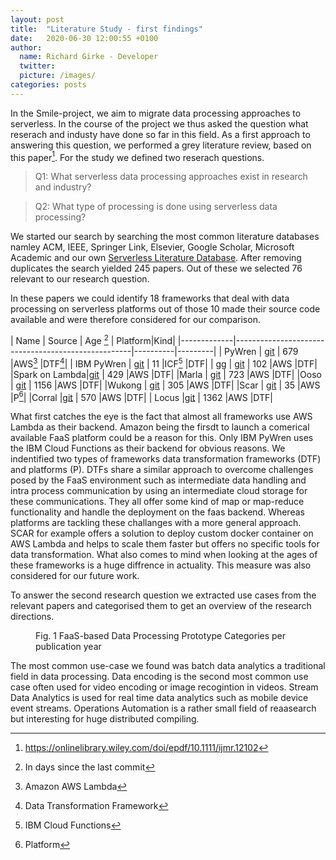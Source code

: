 ```yaml
---
layout: post
title:  "Literature Study - first findings"
date:   2020-06-30 12:00:55 +0100
author:
  name: Richard Girke - Developer
  twitter: 
  picture: /images/
categories: posts
---
```

In the Smile-project, we aim to migrate data processing approaches to serverless. In the course of the project we thus asked the question what reserach and industy have done so far in this field. As a first approach to answering this question, we performed a grey literature review, based on this paper[^6]. For the study we defined two reserach questions.
> Q1: What serverless data processing approaches exist in research and industry?

> Q2: What type of processing is done using serverless data processing?

We started our search by searching the most common literature databases namley ACM, IEEE, Springer Link, Elsevier, Google Scholar, Microsoft Academic and our own [Serverless Literature Database](https://www.ise.tu-berlin.de/menue/projekte/benchmarking_faas_platforms). After removing duplicates the search yielded 245 papers. Out of these we selected 76 relevant to our research question.
 


In these papers we could identify 18 frameworks that deal with data processing on serverless platforms out of those 10 made their source code available and were therefore considered for our comparison.


| Name        | Source                                             | Age [^1] | Platform|Kind|
|-------------|----------------------------------------------------|----------|---------|
| PyWren      | [git](https://github.com/pywren/pywren)            | 679      |AWS[^2]  |DTF[^4]|
| IBM PyWren  | [git](https://github.com/pywren/pywren-ibm-cloud)  | 11       |ICF[^3]  |DTF|
| gg          | [git](https://github.com/StanfordSNR/gg )          | 102      |AWS      |DTF|
|Spark on Lambda|[git](https://github.com/qubole/spark-on-lambda)  | 429      |AWS      |DTF|
|Marla        | [git](https://github.com/grycap/marla)             | 723      |AWS      |DTF|
|Ooso         | [git](https://github.com/d2si-oss/ooso)            | 1156     |AWS      |DTF|
|Wukong       | [git](https://github.com/mason-leap-lab/Wukong)    | 305      |AWS      |DTF|
|Scar         | [git](https://github.com/grycap/scar)              | 35       |AWS      |P[^5]|
|Corral       |[git](https://github.com/bcongdon/corral)           | 570      |AWS      |DTF| 
| Locus       |[git](https://github.com/shivaram/pywren)           | 1362     |AWS      |DTF|

What first catches the eye is the fact that almost all frameworks use AWS Lambda as their backend. Amazon being the firsdt to launch a comerical available FaaS platform could be a reason for this. Only IBM PyWren uses the IBM Cloud Functions as their backend for obvious reasons. We indentified two types of frameworks data transformation frameworks (DTF) and platforms (P). DTFs share a similar approach to overcome challenges posed by the FaaS environment such as intermediate data handling and intra process communication by using an intermediate cloud storage for these communications. They all offer some kind of map or map-reduce functionality and handle the deployment on the faas backend. Whereas platforms are tackling these challanges with a more general approach. SCAR for example offers a solution to deploy custom docker container on AWS Lambda and helps to scale them faster but offers no specific tools for data transformation. 
What also comes to mind when looking at the ages of these frameworks is a huge diffrence in actuality. This measure was also considered for our future work.


To answer the second research question we extracted use cases from the relevant papers and categorised them to get an overview of the research directions. 

<figure class="align-center">
  <img src="{{ '/images/use-case-graph.png' | absolute_url }}" alt=""/>
  <figcaption>Fig. 1 FaaS-based Data Processing Prototype Categories per publication year</figcaption>
</figure> 
The most common use-case we found was batch data analytics a traditional field in data processing. Data encoding is the second most common use case often used for video encoding or image recogintion in videos. Stream Data Analytics is used for real time data analytics such as mobile device event streams. Operations Automation is a rather small field of reaasearch but interesting for huge distributed compiling.



[^1]: In days since the last commit
[^2]: Amazon AWS Lambda
[^3]: IBM Cloud Functions
[^4]: Data Transformation Framework
[^5]: Platform
[^6]: https://onlinelibrary.wiley.com/doi/epdf/10.1111/ijmr.12102


